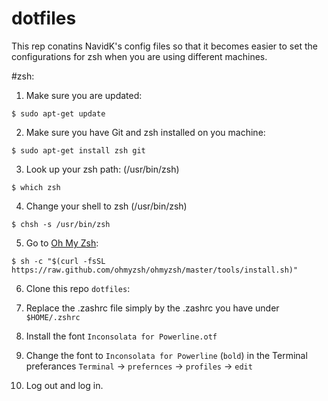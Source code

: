 # dotfiles
This rep conatins NavidK's config files so that it becomes easier to set the configurations for zsh when you are using different machines. 

#zsh:
1. Make sure you are updated: 
```
$ sudo apt-get update
```
2. Make sure you have Git and zsh installed on you machine:
```
$ sudo apt-get install zsh git
```
3. Look up your zsh path: (/usr/bin/zsh)
```
$ which zsh
```
4. Change your shell to zsh (/usr/bin/zsh)
```
$ chsh -s /usr/bin/zsh
``` 
5. Go to [Oh My Zsh](https://ohmyz.sh/):
```
$ sh -c "$(curl -fsSL https://raw.github.com/ohmyzsh/ohmyzsh/master/tools/install.sh)"
```

6. Clone this repo `dotfiles`:


7. Replace the .zashrc file simply by the .zashrc you have under ```$HOME/.zshrc```


8. Install the font `Inconsolata for Powerline.otf`


9. Change the font to `Inconsolata for Powerline` (`bold`) in the Terminal preferances
`Terminal` -> `prefernces` -> `profiles` -> `edit`

10. Log out and log in. 



